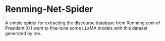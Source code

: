 # Renming-Net-Spider
A simple spider for extracting the discourse database from Renming.com of President Xi
I want to fine-tune some LLaMA models with this dataset generated by me. 
